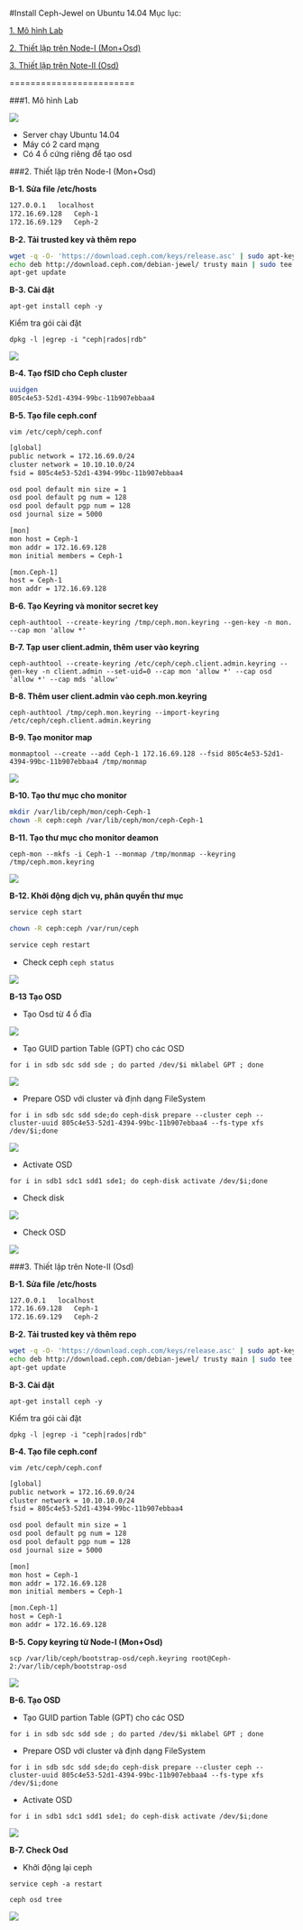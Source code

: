 #Install Ceph-Jewel on Ubuntu 14.04
Mục lục:

[1. Mô hình Lab](#1)

[2. Thiết lập trên Node-I (Mon+Osd)](#2)

[3. Thiết lập trên Note-II (Osd)](#3)

========================

<a name="1"></a>
###1. Mô hình Lab

<img src=http://i.imgur.com/16cTxCs.png>

- Server chạy Ubuntu 14.04
- Máy có 2 card mạng
- Có 4 ổ cứng riêng để tạo osd

<a name="2"></a>
###2. Thiết lập trên Node-I (Mon+Osd)

**B-1. Sửa file /etc/hosts**

```sh
127.0.0.1	localhost
172.16.69.128	Ceph-1
172.16.69.129	Ceph-2
```

**B-2. Tải trusted key và thêm repo**

```sh
wget -q -O- 'https://download.ceph.com/keys/release.asc' | sudo apt-key add -
echo deb http://download.ceph.com/debian-jewel/ trusty main | sudo tee /etc/apt/sources.list.d/ceph.list
apt-get update
```

**B-3. Cài đặt**

`apt-get install ceph -y`

Kiểm tra gói cài đặt

`dpkg -l |egrep -i "ceph|rados|rdb"`

<img src=http://i.imgur.com/50b5mtS.png>

**B-4. Tạo fSID cho Ceph cluster**

```sh
uuidgen
805c4e53-52d1-4394-99bc-11b907ebbaa4
```

**B-5. Tạo file ceph.conf**

`vim /etc/ceph/ceph.conf`

```sh
[global]
public network = 172.16.69.0/24
cluster network = 10.10.10.0/24
fsid = 805c4e53-52d1-4394-99bc-11b907ebbaa4

osd pool default min size = 1
osd pool default pg num = 128
osd pool default pgp num = 128
osd journal size = 5000

[mon]
mon host = Ceph-1
mon addr = 172.16.69.128
mon initial members = Ceph-1

[mon.Ceph-1]
host = Ceph-1
mon addr = 172.16.69.128
```

**B-6. Tạo Keyring và monitor secret key**

`ceph-authtool --create-keyring /tmp/ceph.mon.keyring --gen-key -n mon. --cap mon 'allow *'`

**B-7. Tạp user client.admin, thêm user vào keyring**

`ceph-authtool --create-keyring /etc/ceph/ceph.client.admin.keyring --gen-key -n client.admin --set-uid=0 --cap mon 'allow *' --cap osd 'allow *' --cap mds 'allow'`

**B-8. Thêm user client.admin vào ceph.mon.keyring**

`ceph-authtool /tmp/ceph.mon.keyring --import-keyring /etc/ceph/ceph.client.admin.keyring`

**B-9. Tạo monitor map**

`monmaptool --create --add Ceph-1 172.16.69.128 --fsid 805c4e53-52d1-4394-99bc-11b907ebbaa4 /tmp/monmap`

<img src=http://i.imgur.com/ECeA7Ay.png>

**B-10. Tạo thư mục cho monitor**

```sh
mkdir /var/lib/ceph/mon/ceph-Ceph-1
chown -R ceph:ceph /var/lib/ceph/mon/ceph-Ceph-1
```

**B-11. Tạo thư mục cho monitor deamon**

`ceph-mon --mkfs -i Ceph-1 --monmap /tmp/monmap --keyring /tmp/ceph.mon.keyring`

<img src=http://i.imgur.com/4Fr6cTT.png>

**B-12. Khởi động dịch vụ, phân quyền thư mục**

```sh
service ceph start 

chown -R ceph:ceph /var/run/ceph

service ceph restart
```

- Check ceph
`ceph status`

<img src=http://i.imgur.com/oJSFtiI.png>

**B-13 Tạo OSD**

- Tạo Osd từ 4 ổ đĩa

<img src=http://i.imgur.com/JUmcTw5.png>

- Tạo GUID partion Table (GPT) cho các OSD

`for i in sdb sdc sdd sde ; do parted /dev/$i mklabel GPT ; done`

<img src=http://i.imgur.com/z7aMGjD.png>

- Prepare OSD với cluster và định dạng FileSystem

`for i in sdb sdc sdd sde;do ceph-disk prepare --cluster ceph --cluster-uuid 805c4e53-52d1-4394-99bc-11b907ebbaa4 --fs-type xfs /dev/$i;done`

<img src=http://i.imgur.com/v30rtth.png>

- Activate OSD

`for i in sdb1 sdc1 sdd1 sde1; do ceph-disk activate /dev/$i;done`

- Check disk

<img src=http://i.imgur.com/PnZecen.png>

- Check OSD

<img src=http://i.imgur.com/JOnEOAz.png>

<a name="3"></a>
###3. Thiết lập trên Note-II (Osd)

**B-1. Sửa file /etc/hosts**

```sh
127.0.0.1	localhost
172.16.69.128	Ceph-1
172.16.69.129	Ceph-2
```

**B-2. Tải trusted key và thêm repo**

```sh
wget -q -O- 'https://download.ceph.com/keys/release.asc' | sudo apt-key add -
echo deb http://download.ceph.com/debian-jewel/ trusty main | sudo tee /etc/apt/sources.list.d/ceph.list
apt-get update
```

**B-3. Cài đặt**

`apt-get install ceph -y`

Kiểm tra gói cài đặt

`dpkg -l |egrep -i "ceph|rados|rdb"`

**B-4. Tạo file ceph.conf**

`vim /etc/ceph/ceph.conf`

```sh
[global]
public network = 172.16.69.0/24
cluster network = 10.10.10.0/24
fsid = 805c4e53-52d1-4394-99bc-11b907ebbaa4

osd pool default min size = 1
osd pool default pg num = 128
osd pool default pgp num = 128
osd journal size = 5000

[mon]
mon host = Ceph-1
mon addr = 172.16.69.128
mon initial members = Ceph-1

[mon.Ceph-1]
host = Ceph-1
mon addr = 172.16.69.128
```

**B-5. Copy keyring từ Node-I (Mon+Osd)**

`scp /var/lib/ceph/bootstrap-osd/ceph.keyring root@Ceph-2:/var/lib/ceph/bootstrap-osd`

<img src=http://i.imgur.com/YzPXiiO.png>

**B-6. Tạo OSD**

- Tạo GUID partion Table (GPT) cho các OSD

`for i in sdb sdc sdd sde ; do parted /dev/$i mklabel GPT ; done`

- Prepare OSD với cluster và định dạng FileSystem

`for i in sdb sdc sdd sde;do ceph-disk prepare --cluster ceph --cluster-uuid 805c4e53-52d1-4394-99bc-11b907ebbaa4 --fs-type xfs /dev/$i;done`

- Activate OSD

`for i in sdb1 sdc1 sdd1 sde1; do ceph-disk activate /dev/$i;done`

<img src=http://i.imgur.com/UKI33XL.png>

**B-7. Check Osd**

- Khởi động lại ceph

`service ceph -a restart`

`ceph osd tree`

<img src=http://i.imgur.com/IciLdGp.png>


